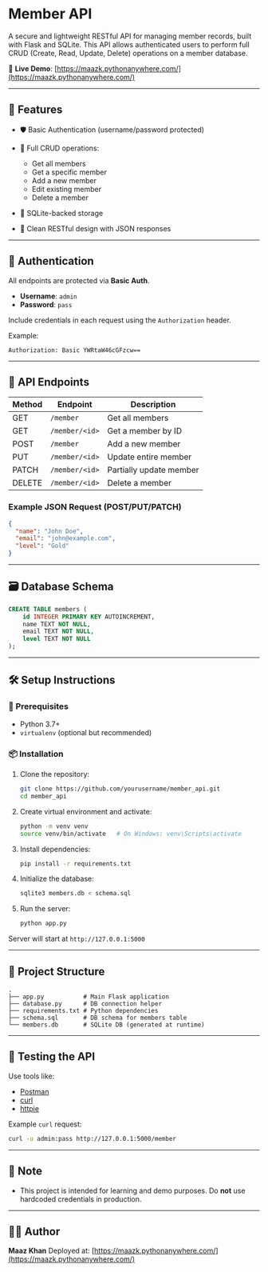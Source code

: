 # Member API

A secure and lightweight RESTful API for managing member records, built with Flask and SQLite. This API allows authenticated users to perform full CRUD (Create, Read, Update, Delete) operations on a member database.

📍 **Live Demo**: [https://maazk.pythonanywhere.com/](https://maazk.pythonanywhere.com/)

---

## 🔧 Features

* 🛡️ Basic Authentication (username/password protected)
* 📄 Full CRUD operations:

  * Get all members
  * Get a specific member
  * Add a new member
  * Edit existing member
  * Delete a member
* 💾 SQLite-backed storage
* 🧱 Clean RESTful design with JSON responses

---

## 🔐 Authentication

All endpoints are protected via **Basic Auth**.

* **Username**: `admin`
* **Password**: `pass`

Include credentials in each request using the `Authorization` header.

Example:

```
Authorization: Basic YWRtaW46cGFzcw==
```

---

## 🚀 API Endpoints

| Method | Endpoint       | Description             |
| ------ | -------------- | ----------------------- |
| GET    | `/member`      | Get all members         |
| GET    | `/member/<id>` | Get a member by ID      |
| POST   | `/member`      | Add a new member        |
| PUT    | `/member/<id>` | Update entire member    |
| PATCH  | `/member/<id>` | Partially update member |
| DELETE | `/member/<id>` | Delete a member         |

### Example JSON Request (POST/PUT/PATCH)

```json
{
  "name": "John Doe",
  "email": "john@example.com",
  "level": "Gold"
}
```

---

## 🗃️ Database Schema

```sql
CREATE TABLE members (
    id INTEGER PRIMARY KEY AUTOINCREMENT,
    name TEXT NOT NULL,
    email TEXT NOT NULL,
    level TEXT NOT NULL
);
```

---

## 🛠️ Setup Instructions

### 🔨 Prerequisites

* Python 3.7+
* `virtualenv` (optional but recommended)

### 📦 Installation

1. Clone the repository:

   ```bash
   git clone https://github.com/yourusername/member_api.git
   cd member_api
   ```

2. Create virtual environment and activate:

   ```bash
   python -m venv venv
   source venv/bin/activate   # On Windows: venv\Scripts\activate
   ```

3. Install dependencies:

   ```bash
   pip install -r requirements.txt
   ```

4. Initialize the database:

   ```bash
   sqlite3 members.db < schema.sql
   ```

5. Run the server:

   ```bash
   python app.py
   ```

Server will start at `http://127.0.0.1:5000`

---

## 📂 Project Structure

```
.
├── app.py           # Main Flask application
├── database.py      # DB connection helper
├── requirements.txt # Python dependencies
├── schema.sql       # DB schema for members table
└── members.db       # SQLite DB (generated at runtime)
```

---

## 🧪 Testing the API

Use tools like:

* [Postman](https://www.postman.com/)
* [curl](https://curl.se/)
* [httpie](https://httpie.io/)

Example `curl` request:

```bash
curl -u admin:pass http://127.0.0.1:5000/member
```

---

## 📌 Note

* This project is intended for learning and demo purposes. Do **not** use hardcoded credentials in production.

---

## 🙋‍♂️ Author

**Maaz Khan**
Deployed at: [https://maazk.pythonanywhere.com/](https://maazk.pythonanywhere.com/)
